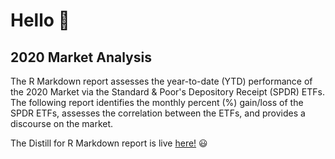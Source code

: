# Hello 👋

## 2020 Market Analysis

The R Markdown report assesses the year-to-date (YTD) performance of the 2020 Market via the Standard & Poor's Depository Receipt (SPDR) ETFs. The following report identifies the monthly percent (%) gain/loss of the SPDR ETFs, assesses the correlation between the ETFs, and provides a discourse on the market.

The Distill for R Markdown report is live [here!](https://drewbyts.github.io/Market-Analysis/) 😃
